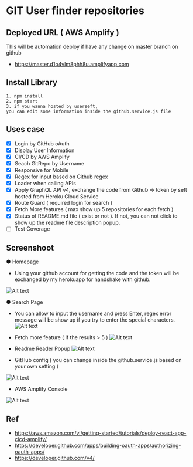 
# GIT User finder repositories

## Deployed URL ( AWS Amplify )
This will be automation deploy if have any change on master branch on github

* https://master.d1o4vlm8phh8u.amplifyapp.com

## Install Library

```
1. npm install
2. npm start
3. if you wanna hosted by userseft, 
you can edit some information inside the github.service.js file
```

## Uses case

   * [x] Login by GitHub oAuth
   * [x] Display User Information
   * [x] CI/CD by AWS Amplify
   * [x] Seach GitRepo by Username
   * [x] Responsive for Mobile
   * [x] Regex for input based on Github regex
   * [x] Loader when calling APIs 
   * [x] Apply GraphQL API v4, exchange the code from Github => token by seft hosted from Heroku Cloud Service
   * [x] Route Guard ( required login for search )
   * [x] Fetch More features ( max show up 5 repositories for each fetch )
   * [x] Status of README.md file ( exist or not ). If not, you can not click to show up the readme file description popup.
   * [ ] Test Coverage
   
## Screenshoot

● Homepage 
-  Using your github account for getting the code and the token will be exchanged 
by my herokuapp for handshake with github.

![Alt text](https://i.ibb.co/BstWCdt/Screen-Shot-2019-12-15-at-14-26-31.png?raw=true "Title")

● Search Page 
- You can allow to input the username and press Enter, regex error message
will be show up if you try to enter the special characters.
![Alt text](https://i.ibb.co/WBhn9jp/Screen-Shot-2019-12-15-at-14-39-07.png?raw=true "Title")

- Fetch more feature ( if the results > 5 )
 ![Alt text](https://i.ibb.co/7n6K9fS/Screen-Shot-2019-12-15-at-14-39-26.png?raw=true "Title")

- Readme Reader Popup
![Alt text](https://i.ibb.co/J7ggyvw/Screen-Shot-2019-12-15-at-14-39-44.png?raw=true "Title")

- GitHub config ( you can change inside the github.service.js based on your own setting )

![Alt text](https://i.ibb.co/d0Y3xbq/Screen-Shot-2019-12-15-at-15-05-33.png?raw=true "Title")

- AWS Amplify Console 

![Alt text](https://i.ibb.co/r5rT1rq/Screen-Shot-2019-12-15-at-14-30-44.png?raw=true "Title")

## Ref
- https://aws.amazon.com/vi/getting-started/tutorials/deploy-react-app-cicd-amplify/
- https://developer.github.com/apps/building-oauth-apps/authorizing-oauth-apps/
- https://developer.github.com/v4/
